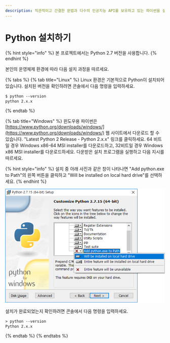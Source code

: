 ```yaml
---
description: 직관적이고 간결한 문법과 다수의 인공지능 API를 보유하고 있는 파이썬을 설치해봅시다.
---
```


# Python 설치하기

{% hint style="info" %}
본 프로젝트에서는 Python 2.7 버전을 사용합니다.
{% endhint %}

본인의 운영체제 환경에 따라 다음 설치 과정을 따르세요.

{% tabs %}
{% tab title="Linux" %}
Linux 환경은 기본적으로 Python이 설치되어 있습니다. 설치된 버전을 확인하려면 콘솔에서 다음 명령을 입력하세요.

```text
$ python --version
python 2.x.x
```
{% endtab %}

{% tab title="Windows" %}
윈도우용 파이썬은 [https://www.python.org/downloads/windows/](https://www.python.org/downloads/windows/) 웹 사이트에서 다운로드 할 수 있습니다. "Latest Python 2 Release - Python 2.x.x" 링크를 클릭하세요.  64 비트일 경우 Windows x86-64 MSI installer를 다운로드하고, 32비트일 경우  Windows x86 MSI installer를 다운로드하세요. 다운받은 설치 프로그램을 실행하고 다음 지시를 따르세요.

{% hint style="info" %}
설치 중 아래 사진과 같은 창이 나타나면 "Add python.exe to Path"의 왼쪽 버튼을 클릭하고 "Will be installed on local hard drive"를 선택하세요.
{% endhint %}

![](../.gitbook/assets/python2-003.png)



설치가 완료되었는지 확인하려면 콘솔에서 다음 명령을 입력하세요.

```text
> python --version
Python 2.x.x
```
{% endtab %}
{% endtabs %}



